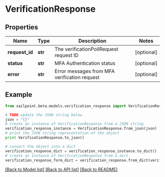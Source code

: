 # VerificationResponse


## Properties
Name | Type | Description | Notes
------------ | ------------- | ------------- | -------------
**request_id** | **str** | The verificationPollRequest request ID | [optional] 
**status** | **str** | MFA Authentication status | [optional] 
**error** | **str** | Error messages from MFA verification request | [optional] 

## Example

```python
from sailpoint.beta.models.verification_response import VerificationResponse

# TODO update the JSON string below
json = "{}"
# create an instance of VerificationResponse from a JSON string
verification_response_instance = VerificationResponse.from_json(json)
# print the JSON string representation of the object
print VerificationResponse.to_json()

# convert the object into a dict
verification_response_dict = verification_response_instance.to_dict()
# create an instance of VerificationResponse from a dict
verification_response_form_dict = verification_response.from_dict(verification_response_dict)
```
[[Back to Model list]](../README.md#documentation-for-models) [[Back to API list]](../README.md#documentation-for-api-endpoints) [[Back to README]](../README.md)


